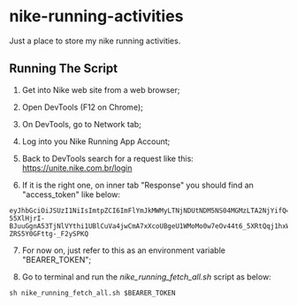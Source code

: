 # nike-running-activities

Just a place to store my nike running activities.


## Running The Script

1. Get into Nike web site from a web browser;

2. Open DevTools (F12 on Chrome);

3. On DevTools, go to Network tab;

4. Log into you Nike Running App Account;

5. Back to DevTools search for a request like this: https://unite.nike.com.br/login

6. If it is the right one, on inner tab "Response" you should find an "access_token" like below:

```
eyJhbGciOiJSUzI1NiIsImtpZCI6ImFlYmJkMWMyLTNjNDUtNDM5NS04MGMzLTA2NjYifQ==.eyJ0cnVzdCI6MTAwLCJpYXQiOjE1OTY0Nzg2NjYsImV4cCI6MTU5NjQ4MTc2MSwiaXNzIjoib2F1dGgyYWNjIiwianRpIjoiMTZmYjgyNGQtYzcyNy00YmIzLTlhODctMjllZjA1Mjc1NjY2IiwibGF0IjoxNTk2NDc4NjY2LCJhdWQiOiJjb20ubmlrZS5kaWdpdGFsIiwic3ViIjoiY29tLm5pa2UuY29tbWVyY2UubmlrZWRvdGNvbS53ZWIiLCJzYnQiOiJuaWtlOmFwcCIsInNjcCI6WyJuaWtlLmRpZ2l0YWwiXSwicHJuIjoiMTQyNTk0NzUxOTYiLCJwcnQiOiJuaWtlOnBsdXMifQ==.0xNlEYJTMlMJAN9Jv_z7FIcSyBlaxCO7C1ayMwWfnK4VoZNtnn2ZGpYlmAhI9tbDlxR90FX_B9uFmuIWuW6KLbGlH4YMlSlIncu7oM99fPAIhiR0BC0x6gF3FnJ83utSKs6ITKTKYK9HCGkKV_GCNfvaOVOW8yp_grXGHkMMhHv8yndeyHVUPOreaH9H9u41lxfMf2-55XlHjrI-BJuuGgnA53TjNlVYthi1UBlCuVa4jwCmA7xXcoUBgeU1WMoMo0w7eOv44t6_5XRtQqj1hxWtK0eiVfMJoyhksg9mZWDYCt_4YPpjN9YKwonaWIfan-ZRS5Y0GFttg-_F2ySPKQ
```

7. For now on, just refer to this as an environment variable "BEARER_TOKEN";

8. Go to terminal and run the *nike_running_fetch_all.sh* script as below:

```
sh nike_running_fetch_all.sh $BEARER_TOKEN
```

